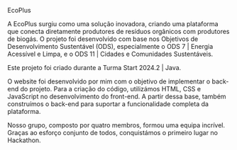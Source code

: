 EcoPlus

A EcoPlus surgiu como uma solução inovadora, criando uma plataforma que conecta diretamente produtores de resíduos orgânicos com produtores de biogás.
O projeto foi desenvolvido com base nos Objetivos de Desenvolvimento Sustentável (ODS), especialmente o ODS 7 | Energia Acessível e Limpa, e o ODS 11 | Cidades e Comunidades 
Sustentáveis.

Este projeto foi criado durante a Turma Start 2024.2 | Java.

O website foi desenvolvido por mim com o objetivo de implementar o back-end do projeto.
Para a criação do código, utilizámos HTML, CSS e JavaScript no desenvolvimento do front-end. 
A partir dessa base, também construímos o back-end para suportar a funcionalidade completa da plataforma.

Nosso grupo, composto por quatro membros, formou uma equipa incrível. Graças ao esforço conjunto de todos, conquistámos o primeiro lugar no Hackathon.
